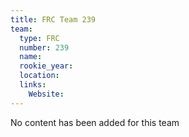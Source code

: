 ```yaml
---
title: FRC Team 239
team:
  type: FRC
  number: 239
  name: 
  rookie_year: 
  location: 
  links:
    Website: 
---
```

No content has been added for this team